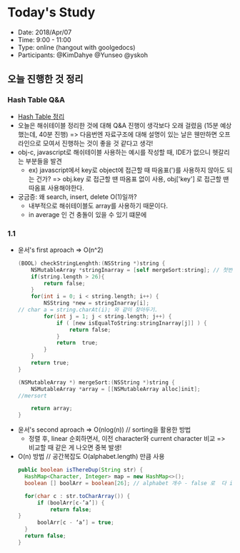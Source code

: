 # Today's Study
- Date: 2018/Apr/07
- Time: 9:00 - 11:00
- Type: online (hangout with goolgedocs)  
- Participants: @KimDahye @Yunseo @yskoh 

## 오늘 진행한 것 정리
### Hash Table Q&A
- [Hash Table 정리](https://kimdahye.github.io/hash-table/)
- 오늘은 해쉬테이블 정리한 것에 대해 Q&A 진행이 생각보다 오래 걸렸음 (15분 예상했는데, 40분 진행) => 다음번엔 자료구조에 대해 설명이 있는 날은 웬만하면 오프라인으로 모여서 진행하는 것이 좋을 것 같다고 생각!
- obj-c, javascript로 해쉬테이블 사용하는 예시를 작성할 때, IDE가 없으니 헷갈리는 부분들을 발견 
  - ex) javascript에서 key로 object에 접근할 때 따옴표(')를 사용하지 않아도 되는 건가? => obj.key 로 접근할 땐 따옴표 없이 사용, obj['key'] 로 접근할 땐 따옴표 사용해야한다.
- 궁금증: 왜 search, insert, delete O(1)일까? 
  - 내부적으로 해쉬테이블도 array를 사용하기 때문이다. 
  - in average 인 건 충돌이 있을 수 있기 떄문에

### 1.1
- 윤서's first aproach => O(n^2)
  ```objectivec
  (BOOL) checkStringLenghth:(NSString *)string {
      NSMutableArray *stringInarray = [self mergeSort:string]; // 첫번째 접근에선 sorting을 할 필요가 없었다.
      if(string.length > 26){
          return false;
      }
      for(int i = 0; i < string.length; i++) {
          NSString *new = stringInarray[i]; 
  // char a = string.charAt(i); 와 같이 찾아두기.
          for(int j = 1; j < string.length; j++) {
              if ( [new isEqualToString:stringInarray[j]] ) {
                  return false;
              }
              return  true;
          }
      }
      return true;
  }

  (NSMutableArray *) mergeSort:(NSString *)string {
      NSMutableArray *array = [[NSMutableArray alloc]init];
  //mersort 

      return array;
  }
  ```
- 윤서's second aproach => O(nlog(n)) // sorting을 활용한 방법
  - 정렬 후, linear 순회하면서, 이전 character와 current character 비교 => 비교할 때 같은 게 나오면 중복 발생!
- O(n) 방법 // 공간복잡도 O(alphabet.length) 만큼 사용
  ```java
  public boolean isThereDup(String str) {
  	HashMap<Character, Integer> map = new HashMap<>();
  	boolean [] boolArr = boolean[26]; // alphabet 개수 - false 로  다 init됨

  	for(char c : str.toCharArray()) {
  		if (boolArr[c-’a’]) {
  			return false;
  }
  		boolArr[c - ‘a’] = true;
  	}
  	return false;
  }
  ```


